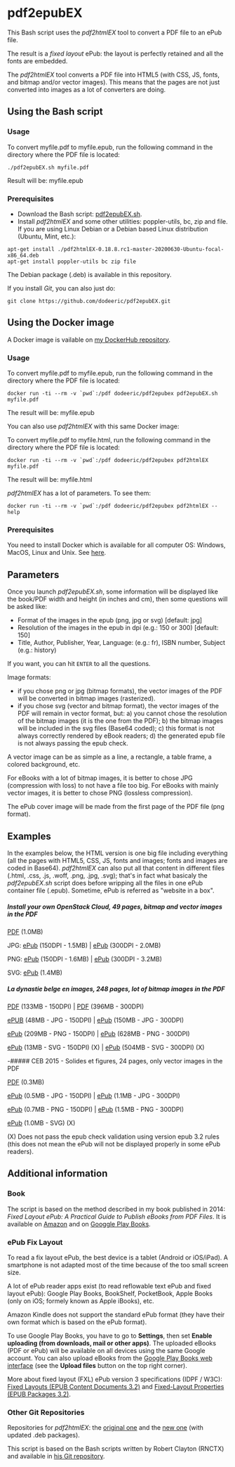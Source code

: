 # pdf2epubEX

This Bash script uses the *pdf2htmlEX* tool to convert a PDF file to an ePub file.

The result is a *fixed layout* ePub: the layout is perfectly retained and all the fonts are embedded.

The *pdf2htmlEX* tool converts a PDF file into HTML5 (with CSS, JS, fonts, and bitmap and/or vector images). This means that the pages are not just converted into images as a lot of converters are doing.

## Using the Bash script

### Usage

To convert myfile.pdf to myfile.epub, run the following command in the directory where the PDF file is located:

```
./pdf2epubEX.sh myfile.pdf
```

Result will be: myfile.epub

### Prerequisites

- Download the Bash script: [pdf2epubEX.sh](https://raw.githubusercontent.com/dodeeric/pdf2epubEX/master/pdf2epubEX.sh).
- Install *pdf2htmlEX* and some other utilities: poppler-utils, bc, zip and file. If you are using Linux Debian or a Debian based Linux distribution (Ubuntu, Mint, etc.):

```
apt-get install ./pdf2htmlEX-0.18.8.rc1-master-20200630-Ubuntu-focal-x86_64.deb
apt-get install poppler-utils bc zip file
```

The Debian package (.deb) is available in this repository.

If you install *Git*, you can also just do:

```
git clone https://github.com/dodeeric/pdf2epubEX.git
```

## Using the Docker image

A Docker image is vailable on [my DockerHub repository](https://hub.docker.com/r/dodeeric/pdf2epubex).

### Usage

To convert myfile.pdf to myfile.epub, run the following command in the directory where the PDF file is located:

```
docker run -ti --rm -v `pwd`:/pdf dodeeric/pdf2epubex pdf2epubEX.sh myfile.pdf
```

The result will be: myfile.epub

You can also use *pdf2htmlEX* with this same Docker image:

To convert myfile.pdf to myfile.html, run the following command in the directory where the PDF file is located:

```
docker run -ti --rm -v `pwd`:/pdf dodeeric/pdf2epubex pdf2htmlEX myfile.pdf
```

The result will be: myfile.html

*pdf2htmlEX* has a lot of parameters. To see them:

```
docker run -ti --rm -v `pwd`:/pdf dodeeric/pdf2epubex pdf2htmlEX --help
```

### Prerequisites

You need to install Docker which is available for all computer OS: Windows, MacOS, Linux and Unix. See [here](https://docs.docker.com/engine/install).

## Parameters

Once you launch *pdf2epubEX.sh*, some information will be displayed like the book/PDF width and height (in inches and cm), then some questions will be asked like:

- Format of the images in the epub (png, jpg or svg) [default: jpg]
- Resolution of the images in the epub in dpi (e.g.: 150 or 300) [default: 150]
- Title, Author, Publisher, Year, Language: (e.g.: fr), ISBN number, Subject (e.g.: history)

If you want, you can hit `ENTER` to all the questions.

Image formats:

- if you chose png or jpg (bitmap formats), the vector images of the PDF will be converted in bitmap images (rasterized).
- if you chose svg (vector and bitmap format), the vector images of the PDF will remain in vector format, but: a) you cannot chose the resolution of the bitmap images (it is the one from the PDF); b) the bitmap images will be included in the svg files (Base64 coded); c) this format is not always correctly rendered by eBook readers; d) the generated epub file is not always passing the epub check.

A vector image can be as simple as a line, a rectangle, a table frame, a colored background, etc.

For eBooks with a lot of bitmap images, it is better to chose JPG (compression with loss) to not have a file too big. For eBooks with mainly vector images, it is better to chose PNG (lossless compression).

The ePub cover image will be made from the first page of the PDF file (png format).

## Examples

In the examples below, the HTML version is one big file including everything (all the pages with HTML5, CSS, JS, fonts and images; fonts and images are coded in Base64). *pdf2htmlEX* can also put all that content in different files (.html, .css, .js, .woff, .png, .jpg, .svg); that's in fact what basicaly the *pdf2epubEX.sh* script does before wripping all the files in one ePub container file (.epub). Sometime, ePub is referred as "website in a box".

##### Install your own OpenStack Cloud, 49 pages, bitmap and vector images in the PDF

[PDF](https://dodeeric-web.s3.eu-central-1.amazonaws.com/Install-your-own-OpenStack-Cloud-Eric-Dodemont.pdf) (1.0MB)

JPG: [ePub](https://dodeeric-web.s3.eu-central-1.amazonaws.com/Install-your-own-OpenStack-Cloud-Eric-Dodemont-150dpi-jpg.epub) (150DPI - 1.5MB) |
[ePub](https://dodeeric-web.s3.eu-central-1.amazonaws.com/Install-your-own-OpenStack-Cloud-Eric-Dodemont-300dpi-jpg.epub) (300DPI - 2.0MB)

PNG: [ePub](https://dodeeric-web.s3.eu-central-1.amazonaws.com/Install-your-own-OpenStack-Cloud-Eric-Dodemont-150dpi-png.epub) (150DPI - 1.6MB) |
[ePub](https://dodeeric-web.s3.eu-central-1.amazonaws.com/Install-your-own-OpenStack-Cloud-Eric-Dodemont-300dpi-png.epub) (300DPI - 3.2MB)

SVG: [ePub](https://dodeeric-web.s3.eu-central-1.amazonaws.com/Install-your-own-OpenStack-Cloud-Eric-Dodemont-xxxdpi-svg.epub) (1.4MB)

##### La dynastie belge en images, 248 pages, lot of bitmap images in the PDF

[PDF](https://dodeeric-web.s3.eu-central-1.amazonaws.com/La-dynastie-belge-en-images-Preview-Eric-Dodemont-150dpi.pdf) (133MB - 150DPI) |
[PDF](https://dodeeric-web.s3.eu-central-1.amazonaws.com/La-dynastie-belge-en-images-Preview-Eric-Dodemont-300dpi.pdf) (396MB - 300DPI)

[ePUB](https://dodeeric-web.s3.eu-central-1.amazonaws.com/La-dynastie-belge-en-images-Preview-Eric-Dodemont-300dpi-150dpi-jpg.epub) (48MB - JPG - 150DPI) |
[ePub](https://dodeeric-web.s3.eu-central-1.amazonaws.com/La-dynastie-belge-en-images-Preview-Eric-Dodemont-300dpi-300dpi-jpg.epub) (150MB - JPG - 300DPI)

[ePub](https://dodeeric-web.s3.eu-central-1.amazonaws.com/La-dynastie-belge-en-images-Preview-Eric-Dodemont-300dpi-150dpi-png.epub) (209MB - PNG - 150DPI) | 
[ePub](https://dodeeric-web.s3.eu-central-1.amazonaws.com/La-dynastie-belge-en-images-Preview-Eric-Dodemont-300dpi-300dpi-png.epub) (628MB - PNG - 300DPI)

[ePub](https://dodeeric-web.s3.eu-central-1.amazonaws.com/La-dynastie-belge-en-images-Preview-Eric-Dodemont-150dpi-xxxdpi-svg.epub) (13MB - SVG - 150DPI) (X) |
[ePub](https://dodeeric-web.s3.eu-central-1.amazonaws.com/La-dynastie-belge-en-images-Preview-Eric-Dodemont-300dpi-xxxdpi-svg.epub) (504MB - SVG - 300DPI) (X)

-##### CEB 2015 - Solides et figures, 24 pages, only vector images in the PDF

[PDF](CEB-2015-Solides-et-Figures.pdf) (0.3MB)

[ePub](https://dodeeric-web.s3.eu-central-1.amazonaws.com/CEB-2015-Solides-et-Figures-150dpi-jpg.epub) (0.5MB - JPG - 150DPI) |
[ePub](https://dodeeric-web.s3.eu-central-1.amazonaws.com/CEB-2015-Solides-et-Figures-300dpi-jpg.epub) (1.1MB - JPG - 300DPI)

[ePub](https://dodeeric-web.s3.eu-central-1.amazonaws.com/CEB-2015-Solides-et-Figures-150dpi-png.epub) (0.7MB - PNG - 150DPI) |
[ePub](https://dodeeric-web.s3.eu-central-1.amazonaws.com/CEB-2015-Solides-et-Figures-300dpi-png.epub) (1.5MB - PNG - 300DPI)

[ePub](https://dodeeric-web.s3.eu-central-1.amazonaws.com/CEB-2015-Solides-et-Figures-xxxdpi-svg.epub) (1.0MB - SVG) (X)

(X) Does not pass the epub check validation using version epub 3.2 rules (this does not mean the ePub will not be displayed properly in some ePub readers).

## Additional information

### Book

The script is based on the method described in my book published in 2014: *Fixed Layout ePub: A Practical Guide to Publish eBooks from PDF Files*. It is available on [Amazon](https://www.amazon.fr/dp/1502809508) and on [Googgle Play Books](https://play.google.com/store/books/details?id=LRQ-BQAAQBAJ).

### ePub Fix Layout

To read a fix layout ePub, the best device is a tablet (Android or iOS/iPad). A smartphone is not adapted most of the time because of the too small screen size.

A lot of ePub reader apps exist (to read reflowable text ePub and fixed layout ePub): Google Play Books, BookShelf, PocketBook, Apple Books (only on iOS; formely known as Apple iBooks), etc. 

Amazon Kindle does not support the standard ePub format (they have their own format which is based on the ePub format).

To use Google Play Books, you have to go to **Settings**, then set **Enable uploading (from downloads, mail or other apps)**. The uploaded eBooks (PDF or ePub) will be available on all devices using the same Google account. You can also upload eBooks from the [Google Play Books web interface](https://play.google.com/books) (see the **Upload files** button on the top right corner).
 
More about fixed layout (FXL) ePub version 3 specifications (IDPF / W3C): [Fixed Layouts (EPUB Content Documents 3.2)](https://www.w3.org/publishing/epub/epub-contentdocs.html#sec-fixed-layouts) and [Fixed-Layout Properties (EPUB Packages 3.2)](https://www.w3.org/publishing/epub/epub-packages.html#sec-package-metadata-fxl).

### Other Git Repositories

Repositories for *pdf2htmlEX*: the [original one](https://github.com/coolwanglu/pdf2htmlEX) and the [new one](https://github.com/pdf2htmlEX/pdf2htmlEX) (with updated .deb packages).

This script is based on the Bash scripts written by Robert Clayton (RNCTX) and available in [his Git repository](https://github.com/RNCTX/PDF2HTMLEX-EPUB3FIXED).

